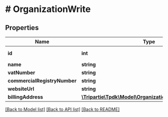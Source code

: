 # # OrganizationWrite

## Properties

Name | Type | Description | Notes
------------ | ------------- | ------------- | -------------
**id** | **int** |  | [optional] [readonly]
**name** | **string** |  | [optional]
**vatNumber** | **string** |  | [optional]
**commercialRegistryNumber** | **string** |  | [optional]
**websiteUrl** | **string** |  | [optional]
**billingAddress** | [**\Tripartie\Tpdk\Model\OrganizationWriteBillingAddress**](OrganizationWriteBillingAddress.md) |  | [optional]

[[Back to Model list]](../../README.md#models) [[Back to API list]](../../README.md#endpoints) [[Back to README]](../../README.md)
